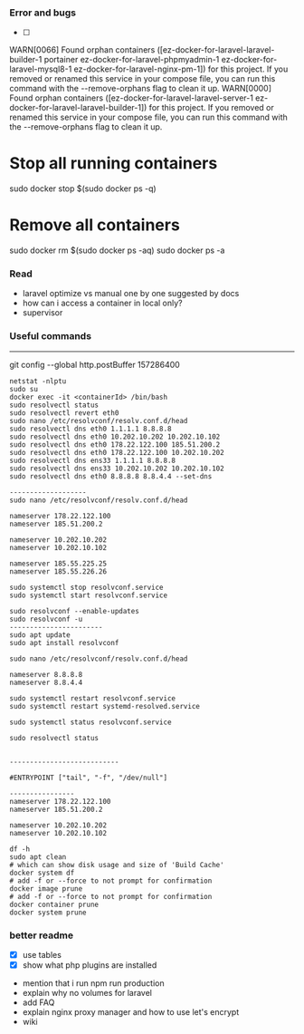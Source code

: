 ### Error and bugs
* [ ] 


WARN[0066] Found orphan containers ([ez-docker-for-laravel-laravel-builder-1 portainer ez-docker-for-laravel-phpmyadmin-1 ez-docker-for-laravel-mysql8-1 ez-docker-for-laravel-nginx-pm-1]) for this project. If you removed or renamed this service in your compose file, you can run this command with the --remove-orphans flag to clean it up.
WARN[0000] Found orphan containers ([ez-docker-for-laravel-laravel-server-1 ez-docker-for-laravel-laravel-builder-1]) for this project. If you removed or renamed this service in your compose file, you can run this command with the --remove-orphans flag to clean it up.


# Stop all running containers
sudo docker stop $(sudo docker ps -q)

# Remove all containers
sudo docker rm $(sudo docker ps -aq)
sudo docker ps -a

### Read

* laravel optimize vs manual one by one suggested by docs
* how can i access a container in local only?
* supervisor


### Useful commands
------------
git config --global http.postBuffer 157286400

```cli
netstat -nlptu
sudo su
docker exec -it <containerId> /bin/bash
sudo resolvectl status
sudo resolvectl revert eth0
sudo nano /etc/resolvconf/resolv.conf.d/head
sudo resolvectl dns eth0 1.1.1.1 8.8.8.8
sudo resolvectl dns eth0 10.202.10.202 10.202.10.102
sudo resolvectl dns eth0 178.22.122.100 185.51.200.2
sudo resolvectl dns eth0 178.22.122.100 10.202.10.202
sudo resolvectl dns ens33 1.1.1.1 8.8.8.8
sudo resolvectl dns ens33 10.202.10.202 10.202.10.102
sudo resolvectl dns eth0 8.8.8.8 8.8.4.4 --set-dns

-------------------
sudo nano /etc/resolvconf/resolv.conf.d/head

nameserver 178.22.122.100
nameserver 185.51.200.2

nameserver 10.202.10.202
nameserver 10.202.10.102

nameserver 185.55.225.25
nameserver 185.55.226.26

sudo systemctl stop resolvconf.service
sudo systemctl start resolvconf.service

sudo resolvconf --enable-updates
sudo resolvconf -u
-----------------------
sudo apt update
sudo apt install resolvconf

sudo nano /etc/resolvconf/resolv.conf.d/head

nameserver 8.8.8.8
nameserver 8.8.4.4

sudo systemctl restart resolvconf.service
sudo systemctl restart systemd-resolved.service

sudo systemctl status resolvconf.service

sudo resolvectl status


---------------------------

#ENTRYPOINT ["tail", "-f", "/dev/null"]

----------------
nameserver 178.22.122.100
nameserver 185.51.200.2

nameserver 10.202.10.202
nameserver 10.202.10.102

df -h
sudo apt clean
# which can show disk usage and size of 'Build Cache'
docker system df
# add -f or --force to not prompt for confirmation
docker image prune
# add -f or --force to not prompt for confirmation
docker container prune
docker system prune
```


### better readme

- [x] use tables
- [x] show what php plugins are installed
- mention that i run npm run production
- explain why no volumes for laravel
- add FAQ
- explain nginx proxy manager and how to use let's encrypt
- wiki
